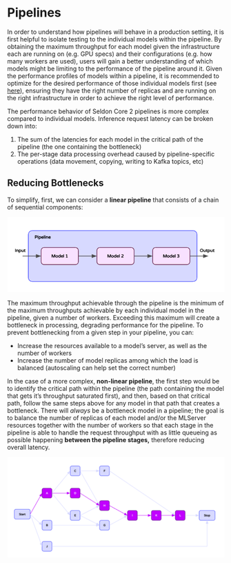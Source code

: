 # Pipelines

In order to understand how pipelines will behave in a production setting, it is first helpful to isolate testing to the individual models within the pipeline. By obtaining the maximum throughput for each model given the infrastructure each are running on (e.g. GPU specs) and their configurations (e.g. how many workers are used), users will gain a better understanding of which models might be limiting to the performance of the pipeline around it. Given the performance profiles of models within a pipeline, it is recommended to optimize for the desired performance of those individual models first (see [here](https://www.notion.so/Performance-Tuning-Docs-1bc6a4c8852080ce94c4eb1dcd725b9f?pvs=21)), ensuring they have the right number of replicas and are running on the right infrastructure in order to achieve the right level of performance.

The performance behavior of Seldon Core 2 pipelines is more complex compared to individual models. Inference request latency can be broken down into:

1. The sum of the latencies for each model in the critical path of the pipeline (the one containing the bottleneck)
2. The per-stage data processing overhead caused by pipeline-specific operations (data movement, copying, writing to Kafka topics, etc)

## Reducing Bottlenecks

To simplify, first, we can consider a **linear pipeline** that consists of a chain of sequential components:

![Linear pipeline (chain)](pipeline-chain.png)

The maximum throughput achievable through the pipeline is the minimum of the maximum throughputs achievable by each individual model in the pipeline, given a number of workers. Exceeding this maximum will create a bottleneck in processing, degrading performance for the pipeline. To prevent bottlenecking from a given step in your pipeline, you can:

- Increase the resources available to a model’s server, as well as the number of workers
- Increase the number of model replicas among which the load is balanced (autoscaling can help set the correct number)

In the case of a more complex, **non-linear pipeline**, the first step would be to identify the critical path within the pipeline (the path containing the model that gets it’s throughput saturated first), and then, based on that critical path, follow the same steps above for any model in that path that creates a bottleneck. There will *always* be a bottleneck model in a pipeline; the goal is to balance the number of replicas of each model and/or the MLServer resources together with the number of workers so that each stage in the pipeline is able to handle the request throughput with as little queueing as possible happening **between the pipeline stages,** therefore reducing overall latency.

![Critical Path in a complex pipeline](critical-path.png)
